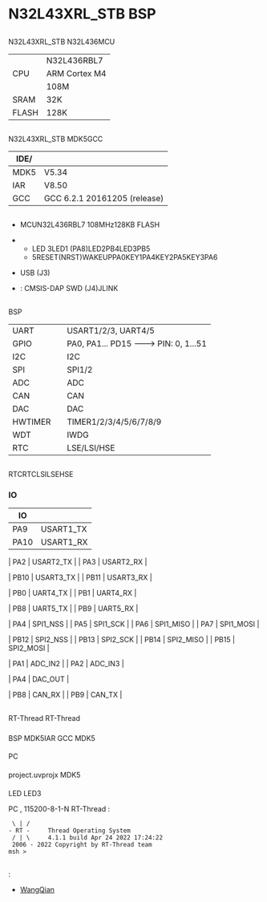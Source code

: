 # N32L43XRL_STB BSP 

## 

N32L43XRL_STB N32L436MCU

|       |           |
| --------- | ------------- |
|   | N32L436RBL7   |
| CPU       | ARM Cortex M4 |
|       | 108M          |
| SRAM  | 32K           |
| FLASH | 128K          |

## 

N32L43XRL_STB MDK5GCC

| IDE/ |                     |
| ---------- | ---------------------------- |
| MDK5       | V5.34                        |
| IAR        | V8.50                        |
| GCC        | GCC 6.2.1 20161205 (release) |

## 

- MCUN32L436RBL7 108MHz128KB FLASH
- 
  - LED 3LED1 (PA8)LED2PB4LED3PB5
  - 5RESET(NRST)WAKEUPPA0KEY1PA4KEY2PA5KEY3PA6

- USB (J3)
- :  CMSIS-DAP SWD (J4)JLINK

## 

 BSP 

|       |   |                                  |
| --------- | --------  | -------------------------------------|
| UART      |       | USART1/2/3, UART4/5                  |
| GPIO      |       | PA0, PA1... PD15 ---> PIN: 0, 1...51 |
| I2C       |       | I2C                              |
| SPI       |       | SPI1/2                               |
| ADC       |       | ADC                                  |
| CAN       |       | CAN                                  |
| DAC       |       | DAC                                  |
| HWTIMER   |       | TIMER1/2/3/4/5/6/7/8/9               |
| WDT       |       | IWDG                                 |
| RTC       |       | LSE/LSI/HSE                | 

## 

RTCRTCLSILSEHSE

### IO

| IO |  |
| ---- | -------------- |
| PA9  | USART1_TX      |
| PA10 | USART1_RX      |

| PA2  | USART2_TX      |
| PA3  | USART2_RX      |

| PB10 | USART3_TX      |
| PB11 | USART3_RX      |

| PB0  | UART4_TX       |
| PB1  | UART4_RX       |

| PB8  | UART5_TX       |
| PB9  | UART5_RX       |

| PA4  | SPI1_NSS       |
| PA5  | SPI1_SCK       |
| PA6  | SPI1_MISO      |
| PA7  | SPI1_MOSI      |

| PB12 | SPI2_NSS       |
| PB13 | SPI2_SCK       |
| PB14 | SPI2_MISO      |
| PB15 | SPI2_MOSI      |

| PA1  | ADC_IN2        |
| PA2  | ADC_IN3        |

| PA4  | DAC_OUT        |

| PB8  | CAN_RX         |
| PB9  | CAN_TX         |

## 

 RT-Thread  RT-Thread  

### 

 BSP  MDK5IAR GCC  MDK5 

#### 

 PC

#### 

 project.uvprojx  MDK5 

#### 

 LED LED3 

 PC , 115200-8-1-N RT-Thread :

```
 \ | /
- RT -     Thread Operating System
 / | \     4.1.1 build Apr 24 2022 17:24:22
 2006 - 2022 Copyright by RT-Thread team
msh >
```

## 



## 

:

- [WangQian](https://github.com/NationsHuanghanbin)
